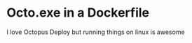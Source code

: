 Octo.exe in a Dockerfile
========================

I love Octopus Deploy but running things on linux is awesome
